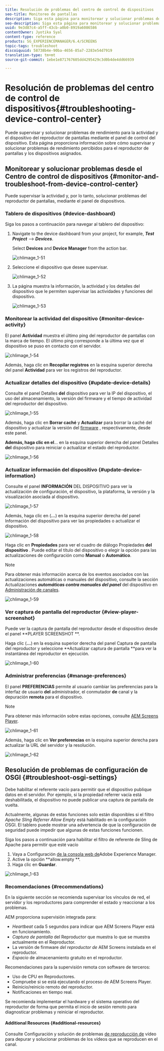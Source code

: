 ```yaml
---
title: Resolución de problemas del centro de control de dispositivos
seo-title: Monitoreo de pantallas
description: Siga esta página para monitorear y solucionar problemas de rendimiento en la actividad y el dispositivo del reproductor de pantallas con el panel Dispositivo.
seo-description: Siga esta página para monitorear y solucionar problemas de rendimiento en la actividad y el dispositivo del reproductor de pantallas con el panel Dispositivo.
uuid: 9e3d87c4-a5ff-43cb-a0b0-8919a6086586
contentOwner: Jyotika Syal
content-type: reference
products: SG_EXPERIENCEMANAGER/6.4/SCREENS
topic-tags: troubleshoot
discoiquuid: 58738b4e-90ba-4656-85a7-2283e54d7919
translation-type: tm+mt
source-git-commit: 1ebe1e871767605dd4295429c3d0b4de4dd66939

---
```



# Resolución de problemas del centro de control de dispositivos{#troubleshooting-device-control-center}

Puede supervisar y solucionar problemas de rendimiento para la actividad y el dispositivo del reproductor de pantallas mediante el panel de control del dispositivo. Esta página proporciona información sobre cómo supervisar y solucionar problemas de rendimiento percibidos para el reproductor de pantallas y los dispositivos asignados.

## Monitorear y solucionar problemas desde el Centro de control de dispositivos {#monitor-and-troubleshoot-from-device-control-center}

Puede supervisar la actividad y, por lo tanto, solucionar problemas del reproductor de pantallas, mediante el panel de dispositivos.

### Tablero de dispositivos {#device-dashboard}

Siga los pasos a continuación para navegar al tablero del dispositivo:

1. Navigate to the device dashboard from your project, for example, ***Test Project*** --> ***Devices***.

   Select **Devices** and **Device Manager** from the action bar.

   ![chlimage_1-51](assets/chlimage_1-51.png)

1. Seleccione el dispositivo que desee supervisar.

   ![chlimage_1-52](assets/chlimage_1-52.png)

1. La página muestra la información, la actividad y los detalles del dispositivo que le permiten supervisar las actividades y funciones del dispositivo.

   ![chlimage_1-53](assets/chlimage_1-53.png)

### Monitorear la actividad del dispositivo {#monitor-device-activity}

El panel **Actividad** muestra el último ping del reproductor de pantallas con la marca de tiempo. El último ping corresponde a la última vez que el dispositivo se puso en contacto con el servidor.

![chlimage_1-54](assets/chlimage_1-54.png)

Además, haga clic en **Recopilar registros** en la esquina superior derecha del panel **Actividad** para ver los registros del reproductor.

### Actualizar detalles del dispositivo {#update-device-details}

Consulte el panel Detalles **del** dispositivo para ver la IP del dispositivo, el uso del almacenamiento, la versión del firmware y el tiempo de actividad del reproductor del dispositivo.

![chlimage_1-55](assets/chlimage_1-55.png)

Además, haga clic en **Borrar caché** y **Actualizar** para borrar la caché del dispositivo y actualizar la versión del [firmware](screens-glossary.md) , respectivamente, desde este panel.

**Además, haga clic en el**... en la esquina superior derecha del panel Detalles **del** dispositivo para reiniciar o actualizar el estado del reproductor.

![chlimage_1-56](assets/chlimage_1-56.png)

### Actualizar información del dispositivo {#update-device-information}

Consulte el panel **INFORMACIÓN** DEL DISPOSITIVO para ver la actualización de configuración, el dispositivo, la plataforma, la versión y la visualización asociada al dispositivo.

![chlimage_1-57](assets/chlimage_1-57.png)

Además, haga clic en (**...**) en la esquina superior derecha del panel Información del dispositivo para ver las propiedades o actualizar el dispositivo.

![chlimage_1-58](assets/chlimage_1-58.png)

Haga clic en **Propiedades** para ver el cuadro de diálogo Propiedades **del dispositivo** . Puede editar el título del dispositivo o elegir la opción para las actualizaciones de configuración como **Manual** o **Automático**.

>[!NOTE]
>
>Para obtener más información acerca de los eventos asociados con las actualizaciones automáticas o manuales del dispositivo, consulte la sección Actualizaciones ***automáticas contra manuales del panel*** del dispositivo en [Administración de canales](managing-channels.md).

![chlimage_1-59](assets/chlimage_1-59.png)

### Ver captura de pantalla del reproductor {#view-player-screenshot}

Puede ver la captura de pantalla del reproductor desde el dispositivo desde el panel **PLAYER SCREENSHOT **.

Haga clic (**...**) en la esquina superior derecha del panel Captura de pantalla del reproductor y seleccione **Actualizar captura de pantalla **para ver la instantánea del reproductor en ejecución.

![chlimage_1-60](assets/chlimage_1-60.png)

### Administrar preferencias {#manage-preferences}

El panel **PREFERENCIAS** permite al usuario cambiar las preferencias para la interfaz de usuario **del** administrador, el conmutador **de** canal y la depuración **remota** para el dispositivo.

>[!NOTE]
>
>Para obtener más información sobre estas opciones, consulte [AEM Screens Player](working-with-screens-player.md).

![chlimage_1-61](assets/chlimage_1-61.png)

Además, haga clic en **Ver preferencias** en la esquina superior derecha para actualizar la URL del servidor y la resolución.

![chlimage_1-62](assets/chlimage_1-62.png)

## Resolución de problemas de configuración de OSGI {#troubleshoot-osgi-settings}

Debe habilitar el referente vacío para permitir que el dispositivo publique datos en el servidor. Por ejemplo, si la propiedad referrer vacía está deshabilitada, el dispositivo no puede publicar una captura de pantalla de vuelta.

Actualmente, algunas de estas funciones solo están disponibles si el filtro *Apache Sling Referrer Allow Empty* está habilitado en la configuración OSGI. El tablero puede mostrar una advertencia de que la configuración de seguridad puede impedir que algunas de estas funciones funcionen.

Siga los pasos a continuación para habilitar el filtro de referente de Sling de Apache para permitir que esté vacío

1. Vaya a Configuración [de la consola web de](http://localhost:4502/system/console/configMgr/org.apache.sling.security.impl.ReferrerFilter)Adobe Experience Manager.
1. Active la opción **allow.empty **.
1. Haga clic en **Guardar**.

![chlimage_1-63](assets/chlimage_1-63.png)

### Recomendaciones {#recommendations}

En la siguiente sección se recomienda supervisar los vínculos de red, el servidor y los reproductores para comprender el estado y reaccionar a los problemas.

AEM proporciona supervisión integrada para:

* *Heartbeat* cada 5 segundos para indicar que AEM Screens Player está en funcionamiento.
* *Captura de pantalla* del Reproductor que muestra lo que se muestra actualmente en el Reproductor.
* La versión de firmware *del reproductor de* AEM Screens instalada en el reproductor.
* *Espacio* de almacenamiento gratuito en el reproductor.

Recomendaciones para la supervisión remota con software de terceros:

* Uso de CPU en Reproductores.
* Compruebe si se está ejecutando el proceso de AEM Screens Player.
* Reinicio/reinicio remoto del reproductor.
* Notificaciones en tiempo real.

Se recomienda implementar el hardware y el sistema operativo del reproductor de forma que permita el inicio de sesión remoto para diagnosticar problemas y reiniciar el reproductor.

#### Additional Resources {#additional-resources}

Consulte Configuración y solución de problemas [de reproducción de](troubleshoot-videos.md) vídeo para depurar y solucionar problemas de los vídeos que se reproducen en el canal.
